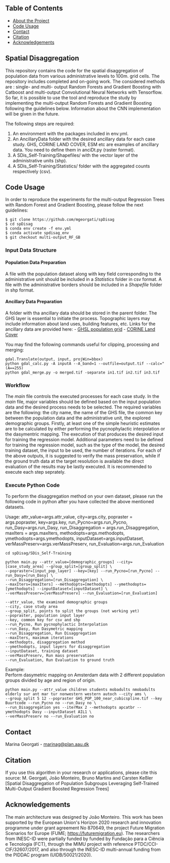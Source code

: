 <!-- TABLE OF CONTENTS -->
## Table of Contents

* [About the Project](#about-the-project)
* [Code Usage](#code-usage)
* [Contact](#contact)
* [Citation](#citation)
* [Acknowledgements](#acknowledgements)

<!-- About the Project -->
## Spatial Disaggregation
This repository contains the code for the spatial disaggregation of population data from various administrative levels to 100m. grid cells.
The repository includes completed and on-going work.
The considered methods are : single- and multi- output Random Forests and Gradient Boosting with Catboost and multi-output Convolutional Neural Networks with Tensorflow. So far, it is possible to use the tool and reproduce the study by implementing the multi-output Random Forests and Gradient Boosting following the guidelines below. Information about the CNN implementation will be given in the future.

The following steps are required:
1. An environment with the packages included in env.yml.
2. An AncillaryData folder with the desired ancillary data for each case study. GHS, CORINE LAND COVER, ESM etc are examples of ancillary data. 
You need to define them in anciDt.py (raster format).
3. A SDis_Self-Training/Shapefiles/ with the vector layer of the administrative units (shp).
4. A SDis_Self-Training/Statistics/ folder with the aggregated counts respectively (csv).

<!-- Code Usage -->
## Code Usage
In order to reproduce the experiments for the multi-output Regression Trees with Random Forest and Gradient Boosting, please follow the next guidelines:
```
$ git clone https://github.com/mgeorgati/spDisag
$ cd spDisag
$ conda env create -f env.yml 
$ conda activate spdisag_env
$ git checkout multi-output_RF_GB
```
### Input Data Structure
#### Population Data Preparation
A file with the population dataset along with key field corresponding to the administrative unit should be included in a *Statistics* folder in csv format. A file with the administrative borders should be included in a *Shapefile* folder in shp format.

#### Ancillary Data Preparation
A folder with tha ancillary data should be stored in the parent folder. The GHS layer is essential to initiate the process. Topographic layers may include information about land uses, building features, etc.
Links for the ancillary data are provided here:
    - [GHSL population grid](https://ghsl.jrc.ec.europa.eu/download.php?ds=pop) 
    - [CORINE Land Cover](https://land.copernicus.eu/pan-european/corine-land-cover)
 
You may find the following commands useful for clipping, processing and merging:

```
gdal.Translate(output, input, projWin=bbox) 
python gdal_calc.py -A inputA --A_band=1 --outfile=output.tif --calc="(A==255)
python gdal_merge.py -o merged.tif -separate in1.tif in2.tif in3.tif
```

### Workflow
The *main* file controls the executed processes for each case study. In the *main* file, major variables should be defined based on the input population data and the desired process needs to be selected. The required variables are the following: the city name, the name of the GHS file, the common key between the population data and the administrative unit, the explored demographic groups. Firstly, at least one of the simple heuristic estimates are to be calculated by either performing the pycnophylactic interpolation or the dasymentric mapping. The execution of that produces the desired input for training the regression model. 
Additional parameters need to be defined for training the regression model, such as the type of the model, the desired training dataset, the input to be used, the number of iterations. 
For each of the above outputs, it is suggested to verify the mass preservation, while if the ground truth data at the target resolution is available the direct evaluation of the results may be lastly executed. It is recommended to execute each step seprately.  

### Execute Python Code 
To perform the disaggregation method on your own dataset, please run the following code in python after you have collected the above mentioned datasets.

Usage: 
attr_value=args.attr_value, city=args.city, popraster = args.popraster, key=args.key, 
            run_Pycno=args.run_Pycno, run_Dasy=args.run_Dasy, run_Disaggregation = args.run_Disaggregation, maxIters = args.maxIters, methodopts=args.methodopts, ymethodopts=args.ymethodopts, 
            inputDataset=args.inputDataset, verMassPreserv=args.verMassPreserv, run_Evaluation=args.run_Evaluation 


```
cd spDisag/SDis_Self-Training

python main.py --attr_value=[demographic_groups] --city=[case_study_area] --group_split=[group_split] \
--popraster=[input_pop_layer] --key=[key] --run_Pycno=[run_Pycno] --run_Dasy=[run_Dasy] \
--run_Disaggregation=[run_Disaggregation] \
--maxIters=[maxIters] --methodopts=[methodopts] --ymethodopts=[ymethodopts] --inputDataset=[inputDataset] \
--verMassPreserv=[verMassPreserv] --run_Evaluation=[run_Evaluation]
```

```
--attr_value, the examined demographic groups
--city, case study area
--group_split, points to split the groups (not working yet)
--popraster, population input layer
--key, common key for csv and shp
--run_Pycno, Run pycnophylactic Interpolation
--run_Dasy, Run Dasymetric mapping
--run_Disaggregation, Run Disaggregation
--maxIters, maximum iterations
--methodopts, disaggregation method
--ymethodopts, input layers for disaggregation 
--inputDataset, training dataset
--verMassPreserv, Run mass preservation
--run_Evaluation, Run Evaluation to ground truth
```

Example:    
Perform dasymetric mapping on Amsterdam data with 2 different population groups divided by age and region of origin.     
```
python main.py --attr_value children students mobadults nmobadults elderly sur ant mar tur nonwestern western autoch --city ams \
--group_split 5 12 --popraster GHS_POP_100_near_cubicspline.tif --key Buurtcode --run_Pycno no --run_Dasy no \
--run_Disaggregation yes --iterMax 2 --methodopts apcatbr --ymethodopts Dasy --inputDataset AIL1 \
--verMassPreserv no --run_Evaluation no
```

<!-- Contact -->
## Contact
Marina Georgati - marinag@plan.aau.dk

<!-- Citation -->
## Citation
If you use this algorithm in your research or applications, please cite this source:
M. Georgati, João Monteiro, Bruno Martins and Carsten Keßler [Spatial Disaggregation of Population Subgroups Leveraging Self-Trained Multi-Output Gradient Boosted Regression Trees] 

<!-- ACKNOWLEDGEMENTS -->
## Acknowledgements
The main architecture was designed by João Monteiro.
This work has been supported by the European Union's Horizon 2020 research and innovation programme under grant agreement No 870649, the project Future Migration Scenarios for Europe (FUME; https://futuremigration.eu). The researchers from INESC-ID were partially funded by funded by Fundação para a Ciência e Tecnologia (FCT), through the MIMU project with reference PTDC/CCI-CIF/32607/2017, and also through the INESC-ID multi-annual funding from the PIDDAC program (UIDB/50021/2020).
